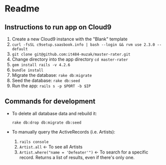 # Readme

## Instructions to run app on Cloud9

1. Create a new Cloud9 instance with the "Blank" template
1. ```curl -fsSL c9setup.saasbook.info | bash --login && rvm use 2.3.0 --default```
1. ```git clone git@github.com:it484-muzak/master-rater.git```
1. Change directory into the app directory ```cd master-rater```
1. ```gem install rails -v 4.2.6```
1. ```bundle install```
1. Migrate the database: ```rake db:migrate```
1. Seed the database: ```rake db:seed```
1. Run the app: ```rails s -p $PORT -b $IP```


## Commands for development
* To delete all database data and rebuild it: 

   ```rake db:drop db:migrate db:seed```
* To manually query the ActiveRecords (i.e. Artists):

   1. ```rails console```
   2. ```Artist.all``` <- To see all Artists
   3. ```Artist.where("name = 'Defeater'")``` <- To search for a specific record. Returns a list of results, even if there's only one.
